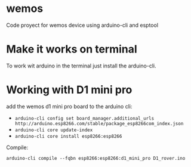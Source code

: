 # wemos
Code proyect for wemos device using arduino-cli and esptool

# Make it works on terminal

To work wit arduino in the terminal just install the arduino-cli.

# Working with D1 mini pro

add the wemos d1 mini pro board to the arduino cli:

- `arduino-cli config set board_manager.additional_urls http://arduino.esp8266.com/stable/package_esp8266com_index.json`
- `arduino-cli core update-index`
- `arduino-cli core install esp8266:esp8266`

Compile:

`arduino-cli compile --fqbn esp8266:esp8266:d1_mini_pro D1_rover.ino`
